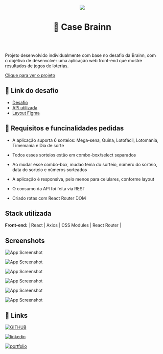 <p align="center">
<img src="http://img.shields.io/static/v1?label=STATUS&message=%20Finalizado&color=GREEN&style=for-the-badge"/>
</p>


# <h1 align='center'>🎱 Case Brainn </h1> 

<br> </br>

Projeto desenvolvido individualmente com base no desafio da Brainn, com o objetivo de desenvolver uma aplicação web front-end que mostre resultados de jogos de loterias.

[ Clique para ver o projeto ](https://brainn.devvagner.com/)

## 🔗 Link do desafio

 - [Desafio](https://github.com/brainnco-exs/readme-frontend)
 - [API utilizada](https://brainn-api-loterias.herokuapp.com/)
 - [Layout Figma](https://www.figma.com/file/H2qrYBCFMf4didYmxRwTxP/Brainn-Frontend-Challenge)
## 🔰 Requisitos e funcinalidades pedidas

- A aplicação suporta 6 sorteios: Mega-sena, Quina, Lotofácil, Lotomania, Timemania e Dia de sorte

- Todos esses sorteios estão em combo-box/select separados

- Ao mudar esse combo-box, mudao tema do sorteio, número do sorteio, data do sorteio e números sorteados

- A aplicação é responsiva, pelo menos para celulares, conforme layout

- O consumo da API foi feita via REST 

- Criado rotas com React Router DOM
## Stack utilizada

**Front-end:** | React | Axios |  CSS Modules |  React Router |  







## Screenshots

![App Screenshot](https://i.imgur.com/62eCt2M.png/468x300?text=mega+sena)

![App Screenshot](https://i.imgur.com/uwGCRTq.png/468x300?text=quina)

![App Screenshot](https://i.imgur.com/qJI7It3.png/468x300?text=loto+facil)

![App Screenshot](https://i.imgur.com/ieiLEFz.png/468x300?text=loto+mania)

![App Screenshot](https://i.imgur.com/dyb77BM.png/468x300?text=time+mania)

![App Screenshot](https://i.imgur.com/O1b6K05.png/468x300?text=dia+de+sorte)


## 🔗 Links

[![GITHUB](https://img.shields.io/badge/GitHub-100000?style=for-the-badge&logo=github&logoColor=white)](https://github.com/devvagnerBR/brainn)


[![linkedin](https://img.shields.io/badge/linkedin-0A66C2?style=for-the-badge&logo=linkedin&logoColor=white)](https://www.linkedin.com/in/wagner-guimar%C3%A3es-709b66236/)

[![portfolio](https://img.shields.io/badge/my_portfolio-000?style=for-the-badge&logo=ko-fi&logoColor=white)](https://devvagner.com)

